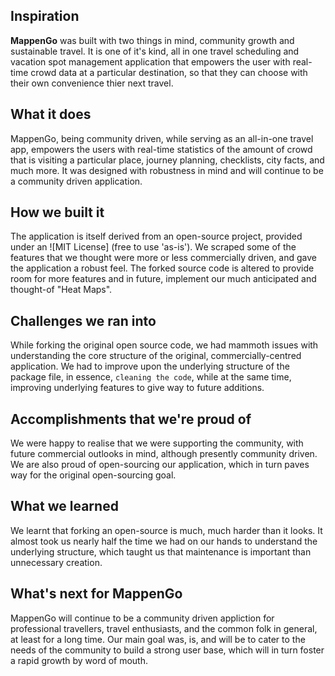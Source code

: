 ## Inspiration

**MappenGo** was built with two things in mind, community growth and sustainable travel. It is one of it's kind, all in one travel scheduling and vacation spot management application that empowers the user with real-time crowd data at a particular destination, so that they can choose with their own convenience thier next travel.

## What it does

MappenGo, being community driven, while serving as an all-in-one travel app, empowers the users with real-time statistics of the amount of crowd that is visiting a particular place, journey planning, checklists, city facts, and much more. It was designed with robustness in mind and will continue to be a community driven application.

## How we built it

The application is itself derived from an open-source project, provided under an ![MIT License] (free to use 'as-is'). We scraped some of the features that we thought were more or less commercially driven, and gave the application a robust feel. The forked source code is altered to provide room for more features and in future, implement our much anticipated and thought-of "Heat Maps".

## Challenges we ran into

While forking the original open source code, we had mammoth issues with understanding the core structure of the original, commercially-centred application. We had to improve upon the underlying structure of the package file, in essence, ```cleaning the code```, while at the same time, improving underlying features to give way to future additions.

## Accomplishments that we're proud of

We were happy to realise that we were supporting the community, with future commercial outlooks in mind, although presently community driven. We are also proud of open-sourcing our application, which in turn paves way for the original open-sourcing goal.

## What we learned

We learnt that forking an open-source is much, much harder than it looks. It almost took us nearly half the time we had on our hands to understand the underlying structure, which taught us that maintenance is important than unnecessary creation.

## What's next for MappenGo

MappenGo will continue to be a community driven appliction for professional travellers, travel enthusiasts, and the common folk in general, at least for a long time. Our main goal was, is, and will be to cater to the needs of the community to build a strong user base, which will in turn foster a rapid growth by word of mouth.
